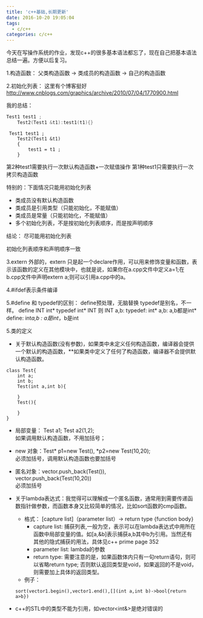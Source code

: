 ```yaml
---
title: 'c++基础,长期更新'
date: 2016-10-20 19:05:04
tags: 
  - c/c++
categories: c/c++
---
```


   今天在写操作系统的作业，发现c++的很多基本语法都忘了，现在自己把基本语法总结一遍。方便以后复习。
   
   1.构造函数：
     父类构造函数 -> 类成员的构造函数 -> 自己的构造函数
     
   2.初始化列表：
     这里有个博客挺好       http://www.cnblogs.com/graphics/archive/2010/07/04/1770900.html
     
   我的总结：
 
``` c++
Test1 test1 ;
    Test2(Test1 &t1):test1(t1){}

```

```
 Test1 test1 ;
    Test2(Test1 &t1)
    {
        test1 = t1 ;
    }

```

第2种test1需要执行一次默认构造函数+一次赋值操作
第1种test1只需要执行一次拷贝构造函数

特别的：下面情况只能用初始化列表
*  类成员没有默认构造函数
*  类成员是引用类型（只能初始化，不能赋值）
*  类成员是常量（只能初始化，不能赋值）
* 多个初始化列表，不是按初始化列表顺序，而是按声明顺序

结论： 尽可能用初始化列表

初始化列表顺序和声明顺序一致


3.extern 外部的，extern 只是起一个declare作用，可以用来修饰变量和函数，表示该函数的定义在其他模块中，也就是说，如果你在a.cpp文件中定义a=1;在b.cpp文件中声明extern  a;则可以引用a.cpp中的a。

4.#ifdef表示条件编译

5.#define 和 typedef的区别：
define预处理，无脑替换
typedef是别名，不一样。
define  INT  int*
typedef  int*  INT
则 INT  a,b:
typedef:   int* a,b:  a,b都是int*
define:   int*a,b  : a是int*，b是int
		
5.类的定义 

* 关于默认构造函数(没有参数)，如果类中未定义任何构造函数，编译器会提供一个默认的构造函数，**如果类中定义了任何了构造函数，编译器不会提供默认构造函数。

``` 
class Test{                                                                           
	int a;               
	int b;     
	Test(int a,int b){
	
	} 
	Test(){
	
	}
}
```
* 局部变量： Test  a1; Test a2(1,2);    
如果调用默认构造函数，不用加括号；
* new 对象：Test* p1=new Test(), *p2=new Test(10,20);     
必须加括号，调用默认构造函数也要加括号
* 匿名对象：vector.push\_back(Test()),                   
vector.push\_back(Test(10,20))      
必须加括号
* 关于lambda表达式：我觉得可以理解成一个匿名函数，通常用到需要传递函数指针做参数，而函数本身又比较简单的情况，比如sort函数的cmp函数。
	* 格式： [capture list]（parameter list）-> return type {function body} 
		* capture list: 捕获列表,一般为空，表示可以在lambda表达式中用所在函数中局部变量的值。如[a,&b]表示捕获a,b其中b为引用。当然还有其他的隐式捕获的用法，具体见c++ prime page 352
		* parameter list: lambda的参数
		* return type: 需要注意的是，如果函数体内只有一句return语句，则可以省略return type; 否则默认返回类型是void，如果返回的不是void，则需要加上具体的返回类型。
	* 例子：
	
	```
	sort(vector1.begin(),vector1.end(),[](int a,int b)->bool{return a>b})
	```
* c++的STL中的类型不能为引用，如vector<int&>是绝对错误的